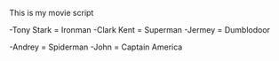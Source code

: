 This is my movie script 


-Tony Stark = Ironman
-Clark Kent = Superman
-Jermey     = Dumblodoor 

-Andrey     = Spiderman
-John       = Captain America
